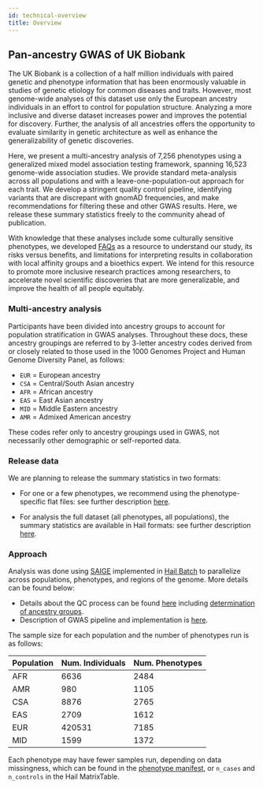 ```yaml
---
id: technical-overview
title: Overview
---
```



## Pan-ancestry GWAS of UK Biobank

The UK Biobank is a collection of a half million individuals with paired genetic and phenotype information that has been enormously valuable in studies of genetic etiology for common diseases and traits. However, most genome-wide analyses of this dataset use only the European ancestry individuals in an effort to control for population structure. Analyzing a more inclusive and diverse dataset increases power and improves the potential for discovery. Further, the analysis of all ancestries offers the opportunity to evaluate similarity in genetic architecture as well as enhance the generalizability of genetic discoveries.

Here, we present a multi-ancestry analysis of 7,256 phenotypes using a generalized mixed model association testing framework, spanning 16,523 genome-wide association studies. We provide standard meta-analysis across all populations and with a leave-one-population-out approach for each trait. We develop a stringent quality control pipeline, identifying variants that are discrepant with gnomAD frequencies, and make recommendations for filtering these and other GWAS results. Here, we release these summary statistics freely to the community ahead of publication.

With knowledge that these analyses include some culturally sensitive phenotypes, we developed [FAQs]() as a resource to understand our study, its risks versus benefits, and limitations for interpreting results in collaboration with local affinity groups and a bioethics expert. We intend for this resource to promote more inclusive research practices among researchers, to accelerate novel scientific discoveries that are more generalizable, and improve the health of all people equitably.

### Multi-ancestry analysis

Participants have been divided into ancestry groups to account for population stratification in GWAS analyses. Throughout these docs, these ancestry groupings are referred to by 3-letter ancestry codes derived from or closely related to those used in the 1000 Genomes Project and Human Genome Diversity Panel, as follows:

- `EUR` = European ancestry
- `CSA` = Central/South Asian ancestry
- `AFR` = African ancestry
- `EAS` = East Asian ancestry
- `MID` = Middle Eastern ancestry
- `AMR` = Admixed American ancestry
 
These codes refer only to ancestry groupings used in GWAS, not necessarily other demographic or self-reported data.

### Release data

We are planning to release the summary statistics in two formats:

- For one or a few phenotypes, we recommend using the phenotype-specific flat files: see further description [here](https://github.com/atgu/ukbb_pan_ancestry/wiki/Per-phenotype-files).

- For analysis the full dataset (all phenotypes, all populations), the summary statistics are available in Hail formats: see further description [here](https://github.com/atgu/ukbb_pan_ancestry/wiki/Hail-format).

### Approach

Analysis was done using [SAIGE](https://github.com/weizhouUMICH/SAIGE/wiki/Genetic-association-tests-using-SAIGE) implemented in [Hail Batch](https://hail.is/docs/batch/index.html) to parallelize across populations, phenotypes, and regions of the genome. More details can be found below:

- Details about the QC process can be found [here](https://github.com/atgu/ukbb_pan_ancestry/wiki/QC) including [determination of ancestry groups](https://github.com/atgu/ukbb_pan_ancestry/wiki/QC#ancestry-definitions).
- Description of GWAS pipeline and implementation is [here](https://github.com/atgu/ukbb_pan_ancestry/wiki/Batch-pipeline).

The sample size for each population and the number of phenotypes run is as follows:

| Population | Num. Individuals | Num. Phenotypes |
|-----|-----------|----------|
| AFR |      6636 |     2484 |
| AMR |       980 |     1105 |
| CSA |      8876 |     2765 |
| EAS |      2709 |     1612 |
| EUR |    420531 |     7185 |
| MID |      1599 |     1372 |

Each phenotype may have fewer samples run, depending on data missingness, which can be found in the [phenotype manifest](), or `n_cases` and `n_controls` in the Hail MatrixTable.

